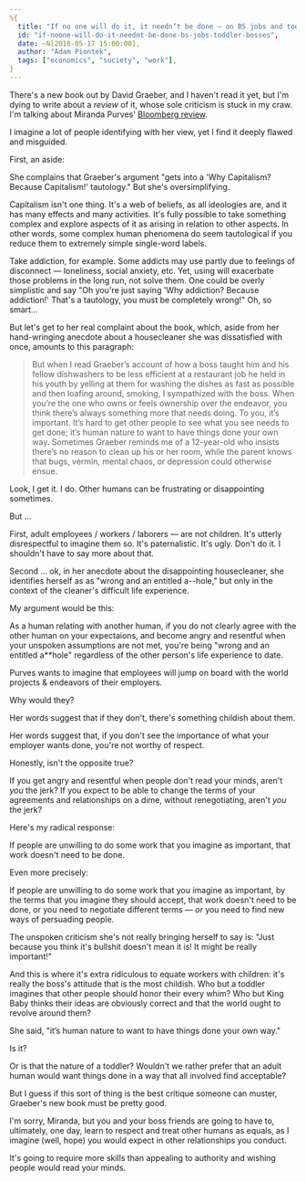 ```yaml
---
%{
  title: "If no one will do it, it needn’t be done — on BS jobs and toddler bosses",
  id: "if-noone-will-do-it-neednt-be-done-bs-jobs-toddler-bosses",
  date: ~N[2018-05-17 15:00:00],
  author: "Adam Piontek",
  tags: ["economics", "society", "work"],
}
---
```


There's a new book out by David Graeber, and I haven't read it yet, but I'm dying to write about a *review* of it, whose sole criticism is stuck in my craw. I'm talking about Miranda Purves' [Bloomberg review](https://www.bloomberg.com/news/articles/2018-05-15/bullshit-jobs-by-david-graeber-review).

I imagine a lot of people identifying with her view, yet I find it deeply flawed and misguided.

<!--more-->

First, an aside:

She complains that Graeber's argument "gets into a 'Why Capitalism? Because Capitalism!' tautology." But she's oversimplifying.

Capitalism isn't one thing. It's a web of beliefs, as all ideologies are, and it has many effects and many activities. It's fully possible to take something complex and explore aspects of it as arising in relation to other aspects. In other words, some complex human phenomena do seem tautological if you reduce them to extremely simple single-word labels.

Take addiction, for example. Some addicts may use partly due to feelings of disconnect — loneliness, social anxiety, etc. Yet, using will exacerbate those problems in the long run, not solve them. One could be overly simplistic and say "Oh you're just saying 'Why addiction? Because addiction!' That's a tautology, you must be completely wrong!" Oh, so smart…

But let's get to her real complaint about the book, which, aside from her hand-wringing anecdote about a housecleaner she was dissatisfied with once, amounts to this paragraph:

> But when I read Graeber’s account of how a boss taught him and his fellow dishwashers to be less efficient at a restaurant job he held in his youth by yelling at them for washing the dishes as fast as possible and then loafing around, smoking, I sympathized with the boss. When you’re the one who owns or feels ownership over the endeavor, you think there’s always something more that needs doing. To you, it’s important. It’s hard to get other people to see what you see needs to get done; it’s human nature to want to have things done your own way. Sometimes Graeber reminds me of a 12-year-old who insists there’s no reason to clean up his or her room, while the parent knows that bugs, vermin, mental chaos, or depression could otherwise ensue.

Look, I get it. I do. Other humans can be frustrating or disappointing sometimes.

But …

First, adult employees / workers / laborers — are not children. It's utterly disrespectful to imagine them so. It's paternalistic. It's ugly. Don't do it. I shouldn't have to say more about that.

Second … ok, in her anecdote about the disappointing housecleaner, she identifies herself as as "wrong and an entitled a--hole," but only in the context of the cleaner's difficult life experience.

My argument would be this:

As a human relating with another human, if you do not clearly agree with the other human on your expectaions, and become angry and resentful when your unspoken assumptions are not met, you're being "wrong and an entitled a**hole" regardless of the other person's life experience to date.

Purves wants to imagine that employees will jump on board with the world projects &amp; endeavors of their employers.

Why would they?

Her words suggest that if they don't, there's something childish about them.

Her words suggest that, if you don't see the importance of what your employer wants done, you're not worthy of respect.

Honestly, isn't the opposite true?

If you get angry and resentful when people don't read your minds, aren't *you* the jerk? If you expect to be able to change the terms of your agreements and relationships on a dime, without renegotiating, aren't *you* the jerk?

Here's my radical response:

If people are unwilling to do some work that you imagine as important, that work doesn't need to be done.

Even more precisely:

If people are unwilling to do some work that you imagine as important, by the terms that you imagine they should accept, that work doesn't need to be done, or you need to negotiate different terms — *or* you need to find new ways of persuading people.

The unspoken criticism she's not really bringing herself to say is: "Just because you think it's bullshit doesn't mean it is! It might be really important!"

And this is where it's extra ridiculous to equate workers with children: it's really the boss's attitude that is the most childish. Who but a toddler imagines that other people should honor their every whim? Who but King Baby thinks their ideas are obviously correct and that the world ought to revolve around them?

She said, "it’s human nature to want to have things done your own way."

Is it?

Or is that the nature of a toddler? Wouldn't we rather prefer that an adult human would want things done in a way that all involved find acceptable?

But I guess if this sort of thing is the best critique someone can muster, Graeber's new book must be pretty good.

I'm sorry, Miranda, but you and your boss friends are going to have to, ultimately, one day, learn to respect and treat other humans as equals, as I imagine (well, hope) you would expect in other relationships you conduct.

It's going to require more skills than appealing to authority and wishing people would read your minds.
